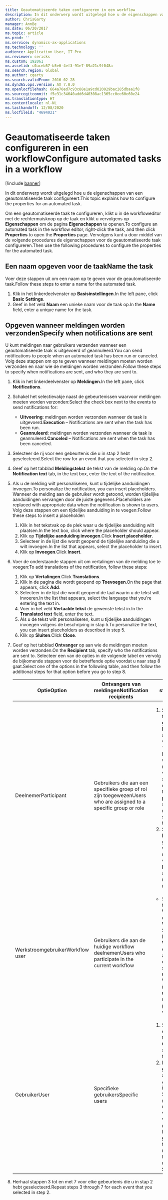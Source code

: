```yaml
---
title: Geautomatiseerde taken configureren in een workflow
description: In dit onderwerp wordt uitgelegd hoe u de eigenschappen van een geautomatiseerde taak configureert.
author: ChrisGarty
manager: AnnBe
ms.date: 06/20/2017
ms.topic: article
ms.prod: ''
ms.service: dynamics-ax-applications
ms.technology: ''
audience: Application User, IT Pro
ms.reviewer: sericks
ms.custom: 192061
ms.assetid: c0aceb57-b5e6-4ef3-91e7-89a21c9f048a
ms.search.region: Global
ms.author: cgarty
ms.search.validFrom: 2016-02-28
ms.dyn365.ops.version: AX 7.0.0
ms.openlocfilehash: 664a70ed7c93c88e1a9cd020029bac285dbaa1f8
ms.sourcegitcommit: f5e31c34640add6d40308ac1365cc0ee60e60e24
ms.translationtype: HT
ms.contentlocale: nl-NL
ms.lasthandoff: 12/08/2020
ms.locfileid: "4694021"
---
```

# <a name="configure-automated-tasks-in-a-workflow"></a><span data-ttu-id="1a146-103">Geautomatiseerde taken configureren in een workflow</span><span class="sxs-lookup"><span data-stu-id="1a146-103">Configure automated tasks in a workflow</span></span>

[!include [banner](../includes/banner.md)]

<span data-ttu-id="1a146-104">In dit onderwerp wordt uitgelegd hoe u de eigenschappen van een geautomatiseerde taak configureert.</span><span class="sxs-lookup"><span data-stu-id="1a146-104">This topic explains how to configure the properties for an automated task.</span></span>

<span data-ttu-id="1a146-105">Om een geautomatiseerde taak te configureren, klikt u in de workfloweditor met de rechtermuisknop op de taak en klikt u vervolgens op **Eigenschappen** om de pagina **Eigenschappen** te openen.</span><span class="sxs-lookup"><span data-stu-id="1a146-105">To configure an automated task in the workflow editor, right-click the task, and then click **Properties** to open the **Properties** page.</span></span> <span data-ttu-id="1a146-106">Vervolgens kunt u door middel van de volgende procedures de eigenschappen voor de geautomatiseerde taak configureren.</span><span class="sxs-lookup"><span data-stu-id="1a146-106">Then use the following procedures to configure the properties for the automated task.</span></span>

## <a name="name-the-task"></a><span data-ttu-id="1a146-107">Een naam opgeven voor de taak</span><span class="sxs-lookup"><span data-stu-id="1a146-107">Name the task</span></span>

<span data-ttu-id="1a146-108">Voer deze stappen uit om een naam op te geven voor de geautomatiseerde taak.</span><span class="sxs-lookup"><span data-stu-id="1a146-108">Follow these steps to enter a name for the automated task.</span></span>

1. <span data-ttu-id="1a146-109">Klik in het linkerdeelvenster op **Basisinstellingen**.</span><span class="sxs-lookup"><span data-stu-id="1a146-109">In the left pane, click **Basic Settings**.</span></span>
2. <span data-ttu-id="1a146-110">Geef in het veld **Naam** een unieke naam voor de taak op.</span><span class="sxs-lookup"><span data-stu-id="1a146-110">In the **Name** field, enter a unique name for the task.</span></span>

## <a name="specify-when-notifications-are-sent"></a><span data-ttu-id="1a146-111">Opgeven wanneer meldingen worden verzonden</span><span class="sxs-lookup"><span data-stu-id="1a146-111">Specify when notifications are sent</span></span>

<span data-ttu-id="1a146-112">U kunt meldingen naar gebruikers verzenden wanneer een geautomatiseerde taak is uitgevoerd of geannuleerd.</span><span class="sxs-lookup"><span data-stu-id="1a146-112">You can send notifications to people when an automated task has been run or canceled.</span></span> <span data-ttu-id="1a146-113">Volg deze stappen om op te geven wanneer meldingen moeten worden verzonden en naar wie de meldingen worden verzonden.</span><span class="sxs-lookup"><span data-stu-id="1a146-113">Follow these steps to specify when notifications are sent, and who they are sent to.</span></span>

1. <span data-ttu-id="1a146-114">Klik in het linkerdeelvenster op **Meldingen**.</span><span class="sxs-lookup"><span data-stu-id="1a146-114">In the left pane, click **Notifications**.</span></span>
2. <span data-ttu-id="1a146-115">Schakel het selectievakje naast de gebeurtenissen waarvoor meldingen moeten worden verzonden:</span><span class="sxs-lookup"><span data-stu-id="1a146-115">Select the check box next to the events to send notifications for:</span></span>

    - <span data-ttu-id="1a146-116">**Uitvoering**: meldingen worden verzonden wanneer de taak is uitgevoerd.</span><span class="sxs-lookup"><span data-stu-id="1a146-116">**Execution** – Notifications are sent when the task has been run.</span></span>
    - <span data-ttu-id="1a146-117">**Geannuleerd**: meldingen worden verzonden wanneer de taak is geannuleerd.</span><span class="sxs-lookup"><span data-stu-id="1a146-117">**Canceled** – Notifications are sent when the task has been canceled.</span></span>

3. <span data-ttu-id="1a146-118">Selecteer de rij voor een gebeurtenis die u in stap 2 hebt geselecteerd.</span><span class="sxs-lookup"><span data-stu-id="1a146-118">Select the row for an event that you selected in step 2.</span></span>
4. <span data-ttu-id="1a146-119">Geef op het tabblad **Meldingstekst** de tekst van de melding op.</span><span class="sxs-lookup"><span data-stu-id="1a146-119">On the **Notification text** tab, in the text box, enter the text of the notification.</span></span>
5. <span data-ttu-id="1a146-120">Als u de melding wilt personaliseren, kunt u tijdelijke aanduidingen invoegen.</span><span class="sxs-lookup"><span data-stu-id="1a146-120">To personalize the notification, you can insert placeholders.</span></span> <span data-ttu-id="1a146-121">Wanneer de melding aan de gebruiker wordt getoond, worden tijdelijke aanduidingen vervangen door de juiste gegevens.</span><span class="sxs-lookup"><span data-stu-id="1a146-121">Placeholders are replaced with appropriate data when the notification is shown to users.</span></span> <span data-ttu-id="1a146-122">Volg deze stappen om een tijdelijke aanduiding in te voegen:</span><span class="sxs-lookup"><span data-stu-id="1a146-122">Follow these steps to insert a placeholder:</span></span>

    1. <span data-ttu-id="1a146-123">Klik in het tekstvak op de plek waar u de tijdelijke aanduiding wilt plaatsen.</span><span class="sxs-lookup"><span data-stu-id="1a146-123">In the text box, click where the placeholder should appear.</span></span>
    2. <span data-ttu-id="1a146-124">Klik op **Tijdelijke aanduiding invoegen**.</span><span class="sxs-lookup"><span data-stu-id="1a146-124">Click **Insert placeholder**.</span></span>
    3. <span data-ttu-id="1a146-125">Selecteer in de lijst die wordt geopend de tijdelijke aanduiding die u wilt invoegen.</span><span class="sxs-lookup"><span data-stu-id="1a146-125">In the list that appears, select the placeholder to insert.</span></span>
    4. <span data-ttu-id="1a146-126">Klik op **Invoegen**.</span><span class="sxs-lookup"><span data-stu-id="1a146-126">Click **Insert**.</span></span>

6. <span data-ttu-id="1a146-127">Voer de onderstaande stappen uit om vertalingen van de melding toe te voegen:</span><span class="sxs-lookup"><span data-stu-id="1a146-127">To add translations of the notification, follow these steps:</span></span>

    1. <span data-ttu-id="1a146-128">Klik op **Vertalingen**.</span><span class="sxs-lookup"><span data-stu-id="1a146-128">Click **Translations**.</span></span>
    2. <span data-ttu-id="1a146-129">Klik in de pagina die wordt geopend op **Toevoegen**.</span><span class="sxs-lookup"><span data-stu-id="1a146-129">On the page that appears, click **Add**.</span></span>
    3. <span data-ttu-id="1a146-130">Selecteer in de lijst die wordt geopend de taal waarin u de tekst wilt invoeren.</span><span class="sxs-lookup"><span data-stu-id="1a146-130">In the list that appears, select the language that you're entering the text in.</span></span>
    4. <span data-ttu-id="1a146-131">Voer in het veld **Vertaalde tekst** de gewenste tekst in.</span><span class="sxs-lookup"><span data-stu-id="1a146-131">In the **Translated text** field, enter the text.</span></span>
    5. <span data-ttu-id="1a146-132">Als u de tekst wilt personaliseren, kunt u tijdelijke aanduidingen invoegen volgens de beschrijving in stap 5.</span><span class="sxs-lookup"><span data-stu-id="1a146-132">To personalize the text, you can insert placeholders as described in step 5.</span></span>
    6. <span data-ttu-id="1a146-133">Klik op **Sluiten**.</span><span class="sxs-lookup"><span data-stu-id="1a146-133">Click **Close**.</span></span>

7. <span data-ttu-id="1a146-134">Geef op het tabblad **Ontvanger** op aan wie de meldingen moeten worden verzonden.</span><span class="sxs-lookup"><span data-stu-id="1a146-134">On the **Recipient** tab, specify who the notifications are sent to.</span></span> <span data-ttu-id="1a146-135">Selecteer een van de opties in de volgende tabel en vervolg de bijkomende stappen voor de betreffende optie voordat u naar stap 8 gaat.</span><span class="sxs-lookup"><span data-stu-id="1a146-135">Select one of the options in the following table, and then follow the additional steps for that option before you go to step 8.</span></span>

    <table>
    <thead>
    <tr>
    <th><span data-ttu-id="1a146-136">Optie</span><span class="sxs-lookup"><span data-stu-id="1a146-136">Option</span></span></th>
    <th><span data-ttu-id="1a146-137">Ontvangers van meldingen</span><span class="sxs-lookup"><span data-stu-id="1a146-137">Notification recipients</span></span></th>
    <th><span data-ttu-id="1a146-138">Bijkomende stappen</span><span class="sxs-lookup"><span data-stu-id="1a146-138">Additional steps</span></span></th>
    </tr>
    </thead>
    <tbody>
    <tr>
    <td><span data-ttu-id="1a146-139">Deelnemer</span><span class="sxs-lookup"><span data-stu-id="1a146-139">Participant</span></span></td>
    <td><span data-ttu-id="1a146-140">Gebruikers die aan een specifieke groep of rol zijn toegewezen</span><span class="sxs-lookup"><span data-stu-id="1a146-140">Users who are assigned to a specific group or role</span></span></td>
    <td>
    <ol>
    <li><span data-ttu-id="1a146-141">Selecteer op het tabblad <strong>Op rol gebaseerd</strong> de optie <strong>Deelnemer</strong> en selecteer vervolgens in de lijst <strong>Type deelnemer</strong> het type groep of rol waarnaar u meldingen wilt laten verzenden.</span><span class="sxs-lookup"><span data-stu-id="1a146-141">After you select <strong>Participant</strong>, on the <strong>Role based</strong> tab, in the <strong>Type of participant</strong> list, select the type of group or role to send notifications to.</span></span></li>
    <li><span data-ttu-id="1a146-142">Selecteer in de lijst <strong>Deelnemer</strong> de groep of rol waarnaar u meldingen wilt verzenden.</span><span class="sxs-lookup"><span data-stu-id="1a146-142">In the <strong>Participant</strong> list, select the group or role to send notifications to.</span></span></li>
    </ol>
    </td>
    </tr>
    <tr>
    <td><span data-ttu-id="1a146-143">Werkstroomgebruiker</span><span class="sxs-lookup"><span data-stu-id="1a146-143">Workflow user</span></span></td>
    <td><span data-ttu-id="1a146-144">Gebruikers die aan de huidige workflow deelnemen</span><span class="sxs-lookup"><span data-stu-id="1a146-144">Users who participate in the current workflow</span></span></td>
    <td>
    <ul>
    <li><span data-ttu-id="1a146-145">Selecteer op het tabblad <strong>Workflowgebruiker</strong> de optie <strong>Workflowgebruiker</strong>. Selecteer dan in de lijst <strong>Workflowgebruiker</strong> een gebruiker die aan de workflow deelneemt.</span><span class="sxs-lookup"><span data-stu-id="1a146-145">After you select <strong>Workflow user</strong>, on the <strong>Workflow user</strong> tab, in the <strong>Workflow user</strong> list, select a user who participates in the workflow.</span></span></li>
    </ul>
    </td>
    </tr>
    <tr>
    <td><span data-ttu-id="1a146-146">Gebruiker</span><span class="sxs-lookup"><span data-stu-id="1a146-146">User</span></span></td>
    <td><span data-ttu-id="1a146-147">Specifieke gebruikers</span><span class="sxs-lookup"><span data-stu-id="1a146-147">Specific users</span></span></td>
    <td>
    <ol>
    <li><span data-ttu-id="1a146-148">Selecteer <strong>Gebruiker</strong> en klik op het tabblad <strong>Gebruiker</strong>.</span><span class="sxs-lookup"><span data-stu-id="1a146-148">After you select <strong>User</strong>, click the <strong>User</strong> tab.</span></span></li>
    <li><span data-ttu-id="1a146-149">De lijst <strong>Beschikbare gebruikers</strong> bevat alle gebruikers.</span><span class="sxs-lookup"><span data-stu-id="1a146-149">The <strong>Available users</strong> list includes all users.</span></span> <span data-ttu-id="1a146-150">Selecteer de gebruikers naar wie u meldingen wilt verzenden en verplaats deze gebruikers naar de lijst <strong>Geselecteerde gebruikers</strong>.</span><span class="sxs-lookup"><span data-stu-id="1a146-150">Select the users to send notifications to, and then move those users to the <strong>Selected users</strong> list.</span></span></li>
    </ol>
    </td>
    </tr>
    </tbody>
    </table>

8. <span data-ttu-id="1a146-151">Herhaal stappen 3 tot en met 7 voor elke gebeurtenis die u in stap 2 hebt geselecteerd.</span><span class="sxs-lookup"><span data-stu-id="1a146-151">Repeat steps 3 through 7 for each event that you selected in step 2.</span></span>

